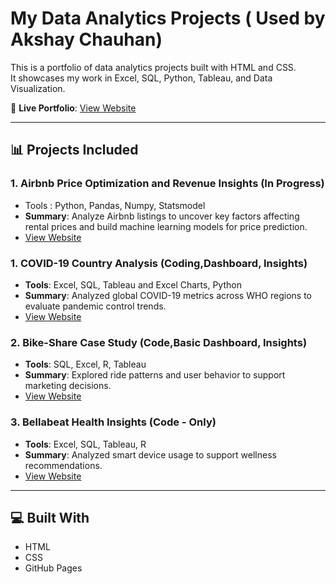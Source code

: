 # My Data Analytics Projects ( Used by Akshay Chauhan)

This is a portfolio of data analytics projects built with HTML and CSS.  
It showcases my work in Excel, SQL, Python, Tableau, and Data Visualization.

🔗 **Live Portfolio**: [View Website](https://dataprofessional2.github.io/My_Analytics_Projects/)

---

## 📊 Projects Included

### 1. Airbnb Price Optimization and Revenue Insights (In Progress)
- Tools : Python, Pandas, Numpy, Statsmodel
- **Summary**: Analyze Airbnb listings to uncover key factors affecting rental prices and build machine learning models for price prediction.
-  [View Website](https://github.com/Dataprofessional2/Adv_Project)
  
### 1. COVID-19 Country Analysis (Coding,Dashboard, Insights)
- **Tools**: Excel, SQL, Tableau and Excel Charts, Python
- **Summary**: Analyzed global COVID-19 metrics across WHO regions to evaluate pandemic control trends.
-  [View Website](https://github.com/Dataprofessional2/Covid_19_Analysis)

### 2. Bike-Share Case Study (Code,Basic Dashboard, Insights)
- **Tools**: SQL, Excel, R, Tableau
- **Summary**: Explored ride patterns and user behavior to support marketing decisions.
-  [View Website](https://github.com/Dataprofessional2/GOOGLE-DATA-ANALYTICS)
  
### 3. Bellabeat Health Insights (Code - Only)
- **Tools**: Excel, SQL, Tableau, R
- **Summary**: Analyzed smart device usage to support wellness recommendations.
-  [View Website](https://github.com/Dataprofessional2/Bellabeat_Analysis)

---

## 💻 Built With
- HTML
- CSS
- GitHub Pages
